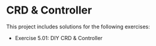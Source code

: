 # CRD & Controller

This project includes solutions for the following exercises:

* Exercise 5.01: DIY CRD & Controller